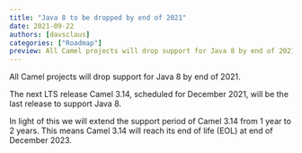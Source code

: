 ```yaml
---
title: "Java 8 to be dropped by end of 2021"
date: 2021-09-22
authors: [davsclaus]
categories: ["Roadmap"]
preview: All Camel projects will drop support for Java 8 by end of 2021
---
```


All Camel projects will drop support for Java 8 by end of 2021.

The next LTS release Camel 3.14, scheduled for December 2021, will be the last
release to support Java 8.

In light of this we will extend the support period of Camel 3.14 from 1 year to 2 years.
This means Camel 3.14 will reach its end of life (EOL) at end of December 2023.
